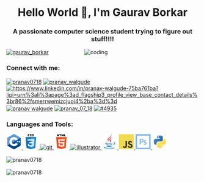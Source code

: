 <h1 align="center">Hello World 👋, I'm Gaurav Borkar</h1>
<h3 align="center">A passionate computer science student trying to figure out stuff!!!!</h3>
<img align="right" alt="coding" width ="300" src="https://qphs.fs.quoracdn.net/main-qimg-3bd139022dfbf3b91ec200318cc13148"

<p align="left"> <a href="https://twitter.com/GauravB60969431" target="blank"><img src="https://img.shields.io/twitter/follow/gaurav_borkar?logo=twitter&style=for-the-badge" alt="gaurav_borkar" /></a> </p>

<h3 align="left">Connect with me:</h3>
<p align="left">
<a href="https://dev.to/pranav0718" target="blank"><img align="center" src="https://cdn.jsdelivr.net/npm/simple-icons@3.0.1/icons/dev-dot-to.svg" alt="pranav0718" height="30" width="40" /></a>
<a href="https://twitter.com/pranav_walgude" target="blank"><img align="center" src="https://raw.githubusercontent.com/rahuldkjain/github-profile-readme-generator/master/src/images/icons/Social/twitter.svg" alt="pranav_walgude" height="30" width="40" /></a>
<a href="https://www.linkedin.com/in/gaurav-borkar-525a58208/" target="blank"><img align="center" src="https://raw.githubusercontent.com/rahuldkjain/github-profile-readme-generator/master/src/images/icons/Social/linked-in-alt.svg" alt="https://www.linkedin.com/in/pranav-walgude-75ba761ba?lipi=urn%3ali%3apage%3ad_flagship3_profile_view_base_contact_details%3br86%2fsmerrwemizcjuoi4%2ba%3d%3d" height="30" width="40" /></a>
<a href="https://fb.com/pranav walgude" target="blank"><img align="center" src="https://raw.githubusercontent.com/rahuldkjain/github-profile-readme-generator/master/src/images/icons/Social/facebook.svg" alt="pranav walgude" height="30" width="40" /></a>
<a href="https://instagram.com/pranav_07_18" target="blank"><img align="center" src="https://raw.githubusercontent.com/rahuldkjain/github-profile-readme-generator/master/src/images/icons/Social/instagram.svg" alt="pranav_07_18" height="30" width="40" /></a>
<a href="https://discord.gg/#4935" target="blank"><img align="center" src="https://raw.githubusercontent.com/rahuldkjain/github-profile-readme-generator/master/src/images/icons/Social/discord.svg" alt="#4935" height="30" width="40" /></a>
</p>

<h3 align="left">Languages and Tools:</h3>
<p align="left"> <a href="https://www.w3schools.com/cpp/" target="_blank"> <img src="https://raw.githubusercontent.com/devicons/devicon/master/icons/cplusplus/cplusplus-original.svg" alt="cplusplus" width="40" height="40"/> </a> <a href="https://www.w3schools.com/css/" target="_blank"> <img src="https://raw.githubusercontent.com/devicons/devicon/master/icons/css3/css3-original-wordmark.svg" alt="css3" width="40" height="40"/> </a> <a href="https://git-scm.com/" target="_blank"> <img src="https://www.vectorlogo.zone/logos/git-scm/git-scm-icon.svg" alt="git" width="40" height="40"/> </a> <a href="https://www.w3.org/html/" target="_blank"> <img src="https://raw.githubusercontent.com/devicons/devicon/master/icons/html5/html5-original-wordmark.svg" alt="html5" width="40" height="40"/> </a> <a href="https://www.adobe.com/in/products/illustrator.html" target="_blank"> <img src="https://www.vectorlogo.zone/logos/adobe_illustrator/adobe_illustrator-icon.svg" alt="illustrator" width="40" height="40"/> </a> <a href="https://www.java.com" target="_blank"> <img src="https://raw.githubusercontent.com/devicons/devicon/master/icons/java/java-original.svg" alt="java" width="40" height="40"/> </a> <a href="https://developer.mozilla.org/en-US/docs/Web/JavaScript" target="_blank"> <img src="https://raw.githubusercontent.com/devicons/devicon/master/icons/javascript/javascript-original.svg" alt="javascript" width="40" height="40"/> </a> <a href="https://www.photoshop.com/en" target="_blank"> <img src="https://raw.githubusercontent.com/devicons/devicon/master/icons/photoshop/photoshop-line.svg" alt="photoshop" width="40" height="40"/> </a> <a href="https://www.python.org" target="_blank"> <img src="https://raw.githubusercontent.com/devicons/devicon/master/icons/python/python-original.svg" alt="python" width="40" height="40"/> </a> </p>

<p><img align="center" src="https://github-readme-stats.vercel.app/api/top-langs?username=pranav0718&show_icons=true&locale=en&layout=compact" alt="pranav0718" /></p>

<p><img align="center" src="https://github-readme-streak-stats.herokuapp.com/?user=pranav0718&" alt="pranav0718" /></p>
